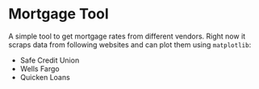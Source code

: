 # Mortgage Tool

A simple tool to get mortgage rates from different vendors. Right now it scraps data from following websites and can plot them using `matplotlib`:

- Safe Credit Union
- Wells Fargo
- Quicken Loans
